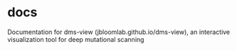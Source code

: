 # docs
Documentation for dms-view (jbloomlab.github.io/dms-view), an interactive visualization tool for deep mutational scanning
